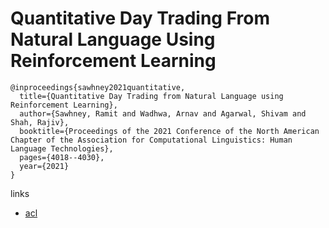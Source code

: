 # Quantitative Day Trading From Natural Language Using Reinforcement Learning
```
@inproceedings{sawhney2021quantitative,
  title={Quantitative Day Trading from Natural Language using Reinforcement Learning},
  author={Sawhney, Ramit and Wadhwa, Arnav and Agarwal, Shivam and Shah, Rajiv},
  booktitle={Proceedings of the 2021 Conference of the North American Chapter of the Association for Computational Linguistics: Human Language Technologies},
  pages={4018--4030},
  year={2021}
}

```

links
- [acl](https://aclanthology.org/2021.naacl-main.316/)
